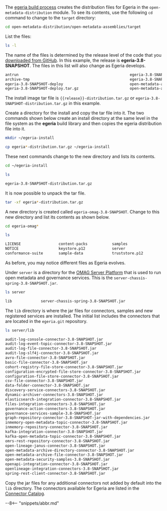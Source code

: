 <!-- SPDX-License-Identifier: CC-BY-4.0 -->
<!-- Copyright Contributors to the ODPi Egeria project. -->



The [egeria build process](/education/tutorials/building-egeria-tutorial/overview) creates the distribution files for Egeria in the `open-metadata-distribution` module.   To see its contents, use the following `cd` command to change to the `target` directory:

```bash
cd open-metadata-distribution/open-metadata-assemblies/target
```
List the files:
```bash
ls -l
```
The name of the files is determined by the release level of the code that you [downloaded from GitHub](/education/tutorials/git-and-git-hub-tutorial/overview/#downloading-the-egeria-source-from-github).  In this example, the release is **egeria-3.8-SNAPSHOT**.  The files in this list will also change as Egeria develops. 
```bash
antrun                                                  egeria-3.8-SNAPSHOT-distribution
archive-tmp                                             egeria-3.8-SNAPSHOT-distribution.tar.gz
egeria-3.8-SNAPSHOT-deploy                              open-metadata-assemblies-3.8-SNAPSHOT-javadoc.jar
egeria-3.8-SNAPSHOT-deploy.tar.gz                       open-metadata-assemblies-3.8-SNAPSHOT-sources.jar
```
The install image tar file is `{{release}}-distribution.tar.gz` or `egeria-3.8-SNAPSHOT-distribution.tar.gz` in this example.

Create a directory for the install and copy the tar file into it.
The two commands shown below create an install directory at the same level in the
file system as the **egeria** build library and then copies the egeria distribution file into it.

```bash
mkdir ~/egeria-install
```
```bash
cp egeria*-distribution.tar.gz ~/egeria-install
```

These next commands change to the new directory and lists its contents.

```bash
cd ~/egeria-install
```
```bash
ls
```
```bash
egeria-3.8-SNAPSHOT-distribution.tar.gz
```

It is now possible to unpack the tar file.

```bash
tar -xf egeria*-distribution.tar.gz
```
A new directory is created called `egeria-omag-3.8-SNAPSHOT`.  Change to this new directory and list its contents as shown below.

```bash
cd egeria-omag*
```
```bash
ls
```
```bash
LICENSE                 content-packs           samples                 user-interface
NOTICE                  keystore.p12            server                  utilities
conformance-suite       sample-data             truststore.p12

```

As before, you may notice different files as Egeria evolves.

Under `server` is a directory for the [OMAG Server Platform](/concepts/omag-server-platform) that is used to run open metadata and governance services.  This is the `server-chassis-spring-3.8-SNAPSHOT.jar`.  

```bash
ls server
```
```bash
lib				server-chassis-spring-3.8-SNAPSHOT.jar
```
The `lib` directory is where the jar files for connectors, samples and new registered services are installed.  The initial list includes the connectors that are located in the `egeria.git` repository.
```bash
ls server/lib
```
```bash
audit-log-console-connector-3.8-SNAPSHOT.jar
audit-log-event-topic-connector-3.8-SNAPSHOT.jar
audit-log-file-connector-3.8-SNAPSHOT.jar
audit-log-slf4j-connector-3.8-SNAPSHOT.jar
avro-file-connector-3.8-SNAPSHOT.jar
basic-file-connector-3.8-SNAPSHOT.jar
cohort-registry-file-store-connector-3.8-SNAPSHOT.jar
configuration-encrypted-file-store-connector-3.8-SNAPSHOT.jar
configuration-file-store-connector-3.8-SNAPSHOT.jar
csv-file-connector-3.8-SNAPSHOT.jar
data-folder-connector-3.8-SNAPSHOT.jar
discovery-service-connectors-3.8-SNAPSHOT.jar
dynamic-archiver-connectors-3.8-SNAPSHOT.jar
elasticsearch-integration-connector-3.8-SNAPSHOT.jar
files-integration-connectors-3.8-SNAPSHOT.jar
governance-action-connectors-3.8-SNAPSHOT.jar
governance-services-sample-3.8-SNAPSHOT.jar
graph-repository-connector-3.8-SNAPSHOT-jar-with-dependencies.jar
inmemory-open-metadata-topic-connector-3.8-SNAPSHOT.jar
inmemory-repository-connector-3.8-SNAPSHOT.jar
kafka-integration-connector-3.8-SNAPSHOT.jar
kafka-open-metadata-topic-connector-3.8-SNAPSHOT.jar
omrs-rest-repository-connector-3.8-SNAPSHOT.jar
open-lineage-janus-connector-3.8-SNAPSHOT.jar
open-metadata-archive-directory-connector-3.8-SNAPSHOT.jar
open-metadata-archive-file-connector-3.8-SNAPSHOT.jar
open-metadata-security-samples-3.8-SNAPSHOT.jar
openapi-integration-connector-3.8-SNAPSHOT.jar
openlineage-integration-connectors-3.8-SNAPSHOT.jar
spring-rest-client-connector-3.8-SNAPSHOT.jar
```

Copy the jar files for any additional connectors not added by default into the `lib` directory.  The connectors available for Egeria are listed in the [Connector Catalog](/connectors).

--8<-- "snippets/abbr.md"
